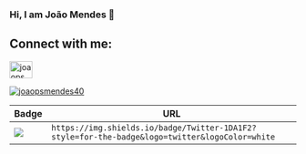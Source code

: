 ### Hi, I am João Mendes 👋

<!--
**joaopsmendes/joaopsmendes** is a ✨ _special_ ✨ repository because its `README.md` (this file) appears on your GitHub profile.

Here are some ideas to get you started:

- 🔭 I’m currently working on ...
- 🌱 I’m currently learning ...
- 👯 I’m looking to collaborate on ...
- 🤔 I’m looking for help with ...
- 💬 Ask me about ...
- 📫 How to reach me: ...
- 😄 Pronouns: ...
- ⚡ Fun fact: ...
-->

## Connect with me:
<a href="https://www.instagram.com/joaopsmendes/" target="_blank"><img align="center" src="https://cdn.jsdelivr.net/npm/simple-icons@3.0.1/icons/instagram.svg" alt="joaopsmendes" height="30" width="40" /></a> </p> <p align="left"> <a href="https://twitter.com/joaopsmendes40" target="blank"><img src="https://img.shields.io/twitter?logo=twitter&style=for-the-badge" alt="joaopsmendes40" /></a> </p>

Badge | URL
------------ | -------------
<img src="https://img.shields.io/badge/Twitter-1DA1F2?style=for-the-badge&logo=twitter&logoColor=white" /> | `https://img.shields.io/badge/Twitter-1DA1F2?style=for-the-badge&logo=twitter&logoColor=white`
